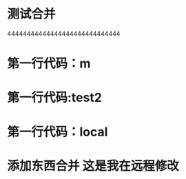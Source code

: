 # 测试合并
  44444444444444444444444444444
#  第一行代码：m
#  第一行代码:test2
#  第一行代码：local

# 添加东西合并  这是我在远程修改


